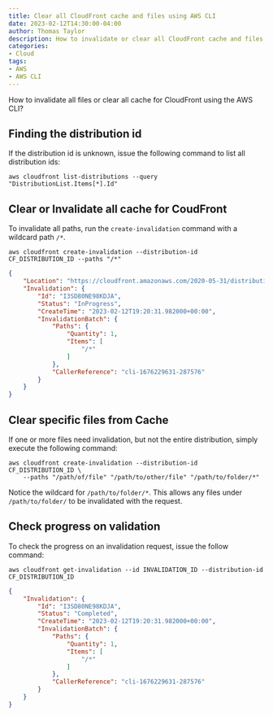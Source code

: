 ```yaml
---
title: Clear all CloudFront cache and files using AWS CLI
date: 2023-02-12T14:30:00-04:00
author: Thomas Taylor
description: How to invalidate or clear all CloudFront cache and files using the AWS CLI
categories:
- Cloud
tags:
- AWS
- AWS CLI
---
```


How to invalidate all files or clear all cache for CloudFront using the AWS CLI?

## Finding the distribution id

If the distribution id is unknown, issue the following command to list all distribution ids:

```shell
aws cloudfront list-distributions --query "DistributionList.Items[*].Id"
```

## Clear or Invalidate all cache for CoudFront

To invalidate all paths, run the `create-invalidation` command with a wildcard path `/*`.

```shell
aws cloudfront create-invalidation --distribution-id CF_DISTRIBUTION_ID --paths "/*"
```

```json
{
    "Location": "https://cloudfront.amazonaws.com/2020-05-31/distribution/CF_DISTRIBUTION_ID/invalidation/I3SD80NE98KDJA",
    "Invalidation": {
        "Id": "I3SD80NE98KDJA",
        "Status": "InProgress",
        "CreateTime": "2023-02-12T19:20:31.982000+00:00",
        "InvalidationBatch": {
            "Paths": {
                "Quantity": 1,
                "Items": [
                    "/*"
                ]
            },
            "CallerReference": "cli-1676229631-287576"
        }
    }
}
```

## Clear specific files from Cache

If one or more files need invalidation, but not the entire distribution, simply execute the following command:

```shell
aws cloudfront create-invalidation --distribution-id CF_DISTRIBUTION_ID \
    --paths "/path/of/file" "/path/to/other/file" "/path/to/folder/*"
```

Notice the wildcard for `/path/to/folder/*`. This allows any files under `/path/to/folder/` to be invalidated with the request.

## Check progress on validation

To check the progress on an invalidation request, issue the follow command:

```shell
aws cloudfront get-invalidation --id INVALIDATION_ID --distribution-id CF_DISTRIBUTION_ID
```

```json
{
    "Invalidation": {
        "Id": "I3SD80NE98KDJA",
        "Status": "Completed",
        "CreateTime": "2023-02-12T19:20:31.982000+00:00",
        "InvalidationBatch": {
            "Paths": {
                "Quantity": 1,
                "Items": [
                    "/*"
                ]
            },
            "CallerReference": "cli-1676229631-287576"
        }
    }
}
```
